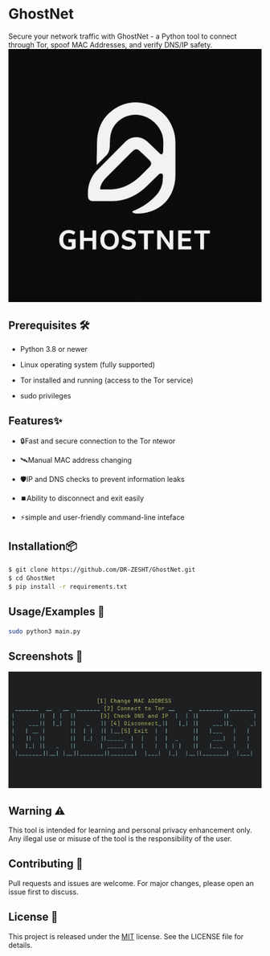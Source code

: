 # GhostNet

Secure your network traffic with GhostNet - a Python tool to connect through Tor, spoof MAC Addresses, and verify DNS/IP safety.
![Logo](https://github.com/DR-ZESHT/GhostNet/blob/main/Pictures/GhostNet-logo.png)

##  Prerequisites 🛠

- Python 3.8 or newer

- Linux operating system (fully supported)

- Tor installed and running (access to the Tor service)

- sudo privileges
## Features✨

- 🔒Fast and secure connection to the Tor ntewor

- 🛰Manual MAC address changing

- 🛡IP and DNS checks to prevent information leaks

- ⏹️Ability to disconnect and exit easily

- ⚡️simple and user-friendly command-line inteface
## Installation📦


```bash
$ git clone https://github.com/DR-ZESHT/GhostNet.git
$ cd GhostNet
$ pip install -r requirements.txt
```
## Usage/Examples 🚀

```bash
sudo python3 main.py
```


## Screenshots 📸

![Ghostnet Screenshot](https://github.com/DR-ZESHT/GhostNet/blob/main/Pictures/GhostNet-Screenshot.png)


## Warning ⚠️

This tool is intended for learning and personal privacy enhancement only.
Any illegal use or misuse of the tool is the responsibility of the user.
## Contributing 🤝

Pull requests and issues are welcome.
For major changes, please open an issue first to discuss.
## License 📜

This project is released under the [MIT](https://github.com/DR-ZESHT/GhostNet/blob/main/LICENSE) license. See the LICENSE file for details.


